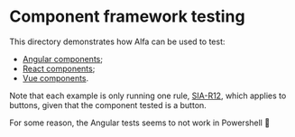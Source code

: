 # Component framework testing

This directory demonstrates how Alfa can be used to test:

- [Angular components](angular);
- [React components](react);
- [Vue components](vue).

Note that each example is only running one rule, [SIA-R12](https://alfa.siteimprove.com/rules/sia-r12), which applies to buttons, given that the component tested is a button.

For some reason, the Angular tests seems to not work in Powershell 🤷‍